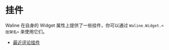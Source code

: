 # 挂件

Waline 在自身的 Widget 属性上提供了一些挂件，你可以通过 `Waline.Widget.<挂架名>` 来使用它们。

<!-- more -->

- [最近评论挂件](recent-comment.md)

